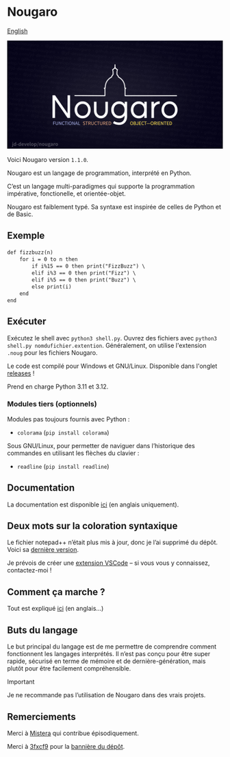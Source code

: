 # Nougaro

[English](README.md)

![Nougaro. Un langage de programmation.](repo-image/repo-image.png)

Voici Nougaro version `1.1.0`.

 Nougaro est un langage de programmation, interprété en Python.

C’est un langage multi-paradigmes qui supporte la programmation impérative, fonctionelle, et orientée-objet.

Nougaro est faiblement typé. Sa syntaxe est inspirée de celles de Python et de Basic.

## Exemple
```nougaro
def fizzbuzz(n)
    for i = 0 to n then
        if i%15 == 0 then print("FizzBuzz") \
        elif i%3 == 0 then print("Fizz") \
        elif i%5 == 0 then print("Buzz") \
        else print(i)
    end
end
```

## Exécuter

 Exécutez le shell avec `python3 shell.py`. Ouvrez des fichiers avec `python3 shell.py nomdufichier.extention`.
 Généralement, on utilise l'extension `.noug` pour les fichiers Nougaro.

 Le code est compilé pour Windows et GNU/Linux. Disponible dans l'onglet [releases](https://github.com/jd-develop/nougaro/releases/)&nbsp;!
 
 Prend en charge Python 3.11 et 3.12.

### Modules tiers (optionnels)

 Modules pas toujours fournis avec Python&nbsp;:

* `colorama` (`pip install colorama`)

 Sous GNU/Linux, pour permetter de naviguer dans l’historique des commandes en utilisant les flèches du clavier&nbsp;:

* `readline` (`pip install readline`)

## Documentation

 La documentation est disponible [ici](https://nougaro.github.io/documentation) (en anglais uniquement).

## Deux mots sur la coloration syntaxique

 Le fichier notepad++ n’était plus mis à jour, donc je l’ai supprimé du dépôt. Voici sa [dernière version](https://github.com/jd-develop/nougaro/blob/973303409d2f7a91d1b45e44f57ebdb517abde53/highlight%20theme%20for%20NPP.xml).

 Je prévois de créer une [extension VSCode](https://github.com/jd-develop/nougaro-highlight-theme) – si vous vous y connaissez, contactez-moi&nbsp;!

## Comment ça marche&nbsp;?

 Tout est expliqué [ici](how_it_works.md) (en anglais…)

## Buts du langage

 Le but principal du langage est de me permettre de comprendre comment fonctionnent les langages
 interprétés. Il n’est pas conçu pour être super rapide, sécurisé en terme de mémoire et de
 dernière-génération, mais plutôt pour être facilement compréhensible.

> [!Important]
> Je ne recommande pas l’utilisation de Nougaro dans des vrais projets.

## Remerciements

 Merci à [Mistera](https://github.com/mistera91) qui contribue épisodiquement.

 Merci à [3fxcf9](https://github.com/3fxcf9) pour la [bannière du dépôt](repo-image/repo-image.png).
